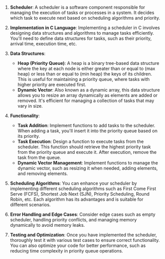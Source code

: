 

1. **Scheduler**: A scheduler is a software component responsible for managing the execution of tasks or processes in a system. It decides which task to execute next based on scheduling algorithms and priority.

2. **Implementation in C Language**: Implementing a scheduler in C involves designing data structures and algorithms to manage tasks efficiently. You'll need to define data structures for tasks, such as their priority, arrival time, execution time, etc.

3. **Data Structures**:
   - **Heap (Priority Queue)**: A heap is a binary tree-based data structure where the key at each node is either greater than or equal to (max heap) or less than or equal to (min heap) the keys of its children. This is useful for maintaining a priority queue, where tasks with higher priority are executed first.
   - **Dynamic Vector**: Also known as a dynamic array, this data structure allows you to resize an array dynamically as elements are added or removed. It's efficient for managing a collection of tasks that may vary in size.

4. **Functionality**:
   - **Task Addition**: Implement functions to add tasks to the scheduler. When adding a task, you'll insert it into the priority queue based on its priority.
   - **Task Execution**: Design a function to execute tasks from the scheduler. This function should retrieve the highest priority task from the priority queue and execute it. After execution, remove the task from the queue.
   - **Dynamic Vector Management**: Implement functions to manage the dynamic vector, such as resizing it when needed, adding elements, and removing elements.

5. **Scheduling Algorithms**: You can enhance your scheduler by implementing different scheduling algorithms such as First Come First Serve (FCFS), Shortest Job Next (SJN), Priority Scheduling, Round Robin, etc. Each algorithm has its advantages and is suitable for different scenarios.

6. **Error Handling and Edge Cases**: Consider edge cases such as empty scheduler, handling priority conflicts, and managing memory dynamically to avoid memory leaks.

7. **Testing and Optimization**: Once you have implemented the scheduler, thoroughly test it with various test cases to ensure correct functionality. You can also optimize your code for better performance, such as reducing time complexity in priority queue operations.

